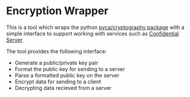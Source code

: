 # Encryption Wrapper

This is a tool which wraps the python [pyca/cryptography package](https://cryptography.io/en/latest/) with a simple interface to support working with services such as [Confidential Server](https://github.com/DomAyre/confidential-server).

The tool provides the following interface:
- Generate a public/private key pair
- Format the public key for sending to a server
- Parse a formatted public key on the server
- Encrypt data for sending to a client
- Decrypting data recieved from a server
